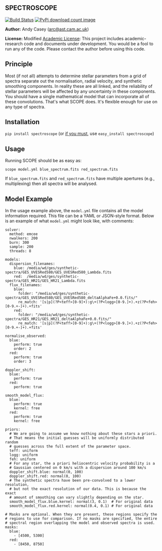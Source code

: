 
SPECTROSCOPE
------------

[![Build Status](https://travis-ci.org/andycasey/spectroscope.png?branch=master)](https://travis-ci.org/andycasey/spectroscope) [![PyPi download count image](https://pypip.in/d/scope/badge.png)](https://pypi.python.org/pypi/scope/)

**Author:** Andy Casey ([arc@ast.cam.ac.uk](mailto:arc@ast.cam.ac.uk))

**License:** Modified [Academic License](http://github.com/dfm/license): This project includes academic-research code and documents under development. You would be a fool to run any of the code. Please contact the author before using this code. 

Principle
---------
Most (if not all) attempts to determine stellar parameters from a grid of
spectra separate out the normalisation, radial velocity, and synthetic
smoothing components. In reality these are all linked, and the reliability
of stellar parameters will be affected by any uncertainty in these components.
You should have a single mathematical model that can incorporate all of these convolutions. 
That's what SCOPE does. It's flexible enough for use on any type of spectra.

Installation
------------

``pip install spectroscope`` (or [if you must](https://stackoverflow.com/questions/3220404/why-use-pip-over-easy-install), use ``easy_install spectroscope``)

Usage
-----
Running SCOPE should be as easy as:

``scope model.yml blue_spectrum.fits red_spectrum.fits``

If ``blue_spectrum.fits`` and ``red_spectrum.fits`` have multiple apertures (e.g., multiplexing) then all spectra will be analysed.

Model Example
-------------
In the usage example above, the ``model.yml`` file contains all the model information required. This file can be a YAML or JSON-style format. Below is an example of what ``model.yml`` might look like, with comments:

````
solver:
  method: emcee
  nwalkers: 200
  burn: 300
  sample: 200
  threads: 8

models:
  dispersion_filenames:
    blue: /media/wd/ges/synthetic-spectra/GES_UVESRed580/GES_UVESRed580_Lambda.fits
    red:  /media/wd/ges/synthetic-spectra/GES_HR21/GES_HR21_Lambda.fits
  flux_filenames:
    blue:
      folder: "/media/wd/ges/synthetic-spectra/GES_UVESRed580/GES_UVESRed580_deltaAlphaFe+0.0.fits/"
      re_match: '[s|p](?P<teff>[0-9]+):g\+(?P<logg>[0-9.]+).+z(?P<feh>[0-9.+-]+).+fits'
    red: 
      folder: "/media/wd/ges/synthetic-spectra/GES_HR21/GES_HR21_deltaAlphaFe+0.0.fits/"
      re_match: '[s|p](?P<teff>[0-9]+):g\+(?P<logg>[0-9.]+).+z(?P<feh>[0-9.+-]+).+fits'

normalise_observed:
  blue:
    perform: true
    order: 2
  red:
    perform: true
    order: 3

doppler_shift:
  blue:
    perform: true
  red:
    perform: true

smooth_model_flux:
  blue:
    perform: true
    kernel: free
  red:
    perform: true 
    kernel: free

priors:
  # We are going to assume we know nothing about these stars a priori.
  # That means the initial guesses will be uniformly distributed random
  # guesses across the full extent of the parameter space.
  teff: uniform 
  logg: uniform 
  feh: uniform
  # For any star, the a priori heliocentric velocity probability is a
  # Gaussian centered on 0 km/s with a dispersion around 100 km/s
  doppler_shift.blue: normal(0, 100)
  doppler_shift.red: normal(0, 100)
  # The synthetic spectra have been pre-convolved to a lower resolution,
  # but not the exact resolution of our data. This is because the exact
  # amount of smoothing can vary slightly depending on the star.
  smooth_model_flux.blue.kernel: normal(3, 0.1)  # For original data
  smooth_model_flux.red.kernel: normal(0.4, 0.1) # For original data

# Masks are optional. When they are present, these regions specify the
# regions to use for comparison. If no masks are specified, the entire
# spectral region overlapping the model and observed spectra is used.
masks:
  blue:
    - [4500, 5300]
  red:
    - [8450, 8750]
````

